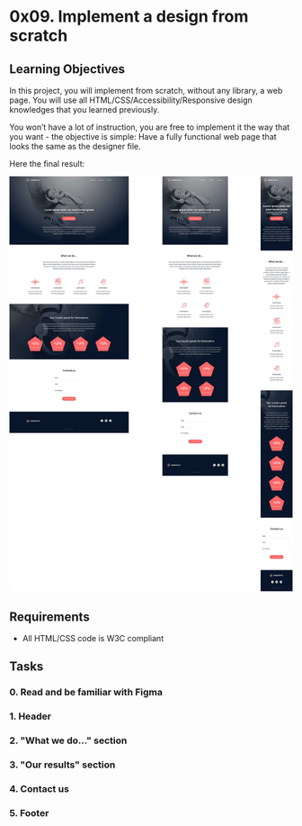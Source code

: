 # 0x09. Implement a design from scratch

## Learning Objectives

In this project, you will implement from scratch, without any library, a web page. You will use all HTML/CSS/Accessibility/Responsive design knowledges that you learned previously.

You won’t have a lot of instruction, you are free to implement it the way that you want - the objective is simple: Have a fully functional web page that looks the same as the designer file.

Here the final result:

![Headphones](images/headphones.jpg)

## Requirements

- All HTML/CSS code is W3C compliant

## Tasks

### 0. Read and be familiar with Figma

### 1. Header

### 2. "What we do..." section

### 3. "Our results" section

### 4. Contact us

### 5. Footer

